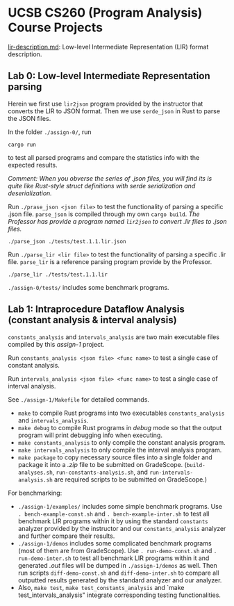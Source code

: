# UCSB CS260 (Program Analysis) Course Projects

[lir-description.md](./lir-description.md): Low-level Intermediate Representation (LIR) format description.


## Lab 0: Low-level Intermediate Representation parsing


Herein we first use `lir2json` program provided by the instructor that converts the LIR to JSON format. Then we use `serde_json` in Rust to parse the JSON files.

In the folder `./assign-0/`, run

```shell
cargo run
```

to test all parsed programs and compare the statistics info with the expected results.

*Comment: When you obverse the series of .json files, you will find its is quite like Rust-style struct definitions with *serde* serialization and deserialization.*


Run `./prase_json <json file>` to test the functionality of parsing a specific .json file. `parse_json` is compiled through my own `cargo build`. *The Professor has provide a program named `lir2json` to convert .lir files to .json files.*


```shell
./parse_json ./tests/test.1.1.lir.json
```

Run `./parse_lir <lir file>` to test the functionality of parsing a specific .lir file. `parse_lir` is a reference parsing program provide by the Professor.

```shell
./parse_lir ./tests/test.1.1.lir
```


`./assign-0/tests/` includes some benchmark programs.

## Lab 1: Intraprocedure Dataflow Analysis (constant analysis & interval analysis)

`constants_analysis` and `intervals_analysis` are two main executable files compiled by this *assign-1* project.

Run `constants_analysis <json file> <func name>` to test a single case of constant analysis.

Run `intervals_analysis <json file> <func name>` to test a single case of interval analysis.

See `./assign-1/Makefile` for detailed commands.

- `make` to compile Rust programs into two executables `constants_analysis` and `intervals_analysis`.
- `make debug` to compile Rust programs in *debug* mode so that the output program will print debugging info when executing.
- `make constants_analysis` to only compile the constant analysis program.
- `make intervals_analysis` to only compile the interval analysis program.
- `make package` to copy necessary source files into a single folder and package it into a *.zip* file to be submitted on GradeScope. (`build-analyses.sh`, `run-constants-analysis.sh`, and `run-intervals-analysis.sh` are required scripts to be submitted on GradeScope.)

For benchmarking:

- `./assign-1/examples/` includes some simple benchmark programs. Use `. bench-example-const.sh` and `. bench-example-inter.sh` to test all benchmark LIR programs within it by using the standard `constants` analyzer provided by the instructor and our `constants_analysis` analyzer and further compare their results.
- `./assign-1/demos` includes some complicated benchmark programs (most of them are from GradeScope). Use `. run-demo-const.sh` and `. run-demo-inter.sh` to test all benchmark LIR programs within it and generated *.out* files will be dumped in `./assign-1/demos` as well. Then run scripts `diff-demo-const.sh` and `diff-demo-inter.sh` to compare all outputted results generated by the standard analyzer and our analyzer.
- Also, `make test`, `make test_constants_analysis` and `make test_intervals_analysis" integrate corresponding testing functionalities.



